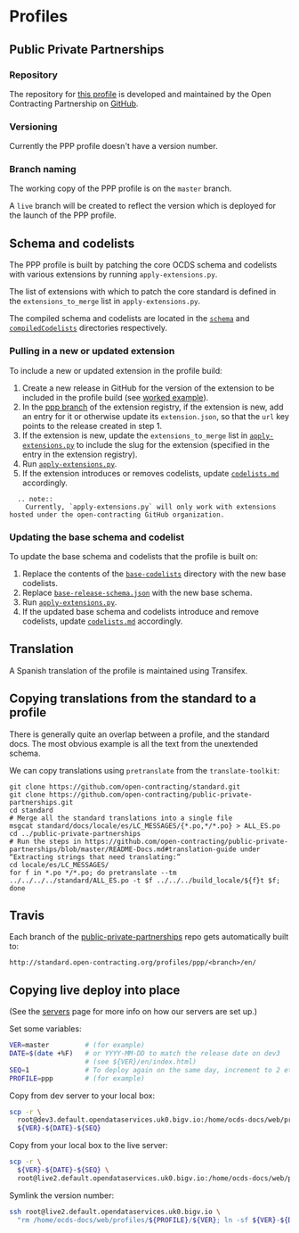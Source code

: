 # Profiles

## Public Private Partnerships

### Repository

The repository for [this profile](http://standard.open-contracting.org/profiles/ppp/latest/en/) is developed and maintained by the Open Contracting Partnership on [GitHub](https://github.com/open-contracting/public-private-partnerships).

### Versioning

Currently the PPP profile doesn't have a version number.

### Branch naming

The working copy of the PPP profile is on the `master` branch.

A `live` branch will be created to reflect the version which is deployed for the launch of the PPP profile.

## Schema and codelists

The PPP profile is built by patching the core OCDS schema and codelists with various extensions by running `apply-extensions.py`.

The list of extensions with which to patch the core standard is defined in the `extensions_to_merge` list in `apply-extensions.py`.

The compiled schema and codelists are located in the [`schema`](https://github.com/open-contracting/public-private-partnerships/tree/master/schema) and [`compiledCodelists`](https://github.com/open-contracting/public-private-partnerships/tree/master/compiledCodelists) directories respectively.

### Pulling in a new or updated extension

To include a new or updated extension in the profile build:

1. Create a new release in GitHub for the version of the extension to be included in the profile build (see [worked example](../standard/technical/deployment#pinning-extensions-worked-example)).
1. In the [ppp branch](https://github.com/open-contracting/extension_registry/tree/ppp) of the extension registry, if the extension is new, add an entry for it or otherwise update its `extension.json`, so that the `url` key points to the release created in step 1.
1. If the extension is new, update the `extensions_to_merge` list in [`apply-extensions.py`](https://github.com/open-contracting/public-private-partnerships/blob/master/schema/apply-extensions.py) to include the slug for the extension (specified in the entry in the extension registry).
1. Run [`apply-extensions.py`](https://github.com/open-contracting/public-private-partnerships/blob/master/schema/apply-extensions.py).
1. If the extension introduces or removes codelists, update [`codelists.md`](https://github.com/open-contracting/public-private-partnerships/blob/master/docs/reference/codelists.md) accordingly.

```eval_rst
  .. note::
    Currently, `apply-extensions.py` will only work with extensions hosted under the open-contracting GitHub organization.
```

### Updating the base schema and codelist

To update the base schema and codelists that the profile is built on:

1. Replace the contents of the [`base-codelists`](https://github.com/open-contracting/public-private-partnerships/tree/master/schema/base-codelists) directory with the new base codelists.
1. Replace [`base-release-schema.json`](https://github.com/open-contracting/public-private-partnerships/blob/master/schema/base-release-schema.json) with the new base schema.
1. Run [`apply-extensions.py`](https://github.com/open-contracting/public-private-partnerships/blob/master/schema/apply-extensions.py).
1. If the updated base schema and codelists introduce and remove codelists, update [`codelists.md`](https://github.com/open-contracting/public-private-partnerships/blob/master/docs/reference/codelists.md) accordingly.

## Translation

A Spanish translation of the profile is maintained using Transifex.

## Copying translations from the standard to a profile

There is generally quite an overlap between a profile, and the standard docs. The most obvious example is all the text from the unextended schema.

We can copy translations using `pretranslate` from the `translate-toolkit`:

```
git clone https://github.com/open-contracting/standard.git
git clone https://github.com/open-contracting/public-private-partnerships.git
cd standard
# Merge all the standard translations into a single file
msgcat standard/docs/locale/es/LC_MESSAGES/{*.po,*/*.po} > ALL_ES.po
cd ../public-private-partnerships
# Run the steps in https://github.com/open-contracting/public-private-partnerships/blob/master/README-Docs.md#translation-guide under “Extracting strings that need translating:”
cd locale/es/LC_MESSAGES/
for f in *.po */*.po; do pretranslate --tm ../../../../standard/ALL_ES.po -t $f ../../../build_locale/${f}t $f; done
```

## Travis

Each branch of the [public-private-partnerships](https://github.com/open-contracting/public-private-partnerships) repo gets automatically built to:

`http://standard.open-contracting.org/profiles/ppp/<branch>/en/`

## Copying live deploy into place

(See the [servers](../systems/servers) page for more info on how our servers are set up.)

Set some variables:

```bash
VER=master         # (for example)
DATE=$(date +%F)   # or YYYY-MM-DD to match the release date on dev3
                   # (see ${VER}/en/index.html)
SEQ=1              # To deploy again on the same day, increment to 2 etc
PROFILE=ppp        # (for example)
```

Copy from dev server to your local box:

```bash
scp -r \
  root@dev3.default.opendataservices.uk0.bigv.io:/home/ocds-docs/web/profiles/${PROFILE}/${VER} \
  ${VER}-${DATE}-${SEQ}
```

Copy from your local box to the live server:

```bash
scp -r \
  ${VER}-${DATE}-${SEQ} \
  root@live2.default.opendataservices.uk0.bigv.io:/home/ocds-docs/web/profiles/${PROFILE}/
```

Symlink the version number:

```bash
ssh root@live2.default.opendataservices.uk0.bigv.io \
  "rm /home/ocds-docs/web/profiles/${PROFILE}/${VER}; ln -sf ${VER}-${DATE}-${SEQ} /home/ocds-docs/web/profiles/${PROFILE}/${VER}"
```
